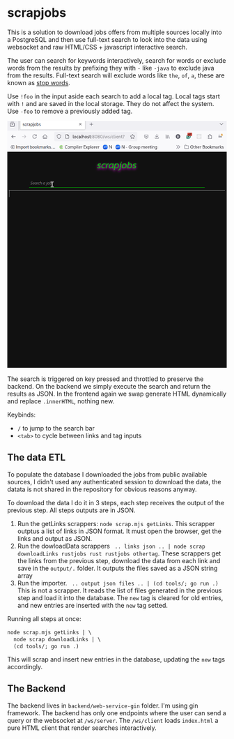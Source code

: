 # scrapjobs

This is a solution to download jobs offers from multiple sources locally into a
PostgreSQL and then use full-text search to look into the data using websocket
and raw HTML/CSS + javascript interactive search.

The user can search for keywords interactively, search for words or exclude
words from the results by prefixing they with `-` like `-java` to exclude
java from the results. Full-text search will exclude words like `the`, `of`, `a`,
these are known as [stop words](https://www.postgresql.org/docs/current/textsearch-dictionaries.html#TEXTSEARCH-STOPWORDS).

Use `!foo` in the input aside each search to add  a local tag. Local tags start
with `!` and are saved in the local storage. They do not affect the system. Use
`-foo` to remove a previously added tag.

![scrapjobs demo](images/scrapjobs.gif)

The search is triggered on key pressed and throttled to preserve the backend.
On the backend we simply execute the search and return the results as JSON. In
the frontend again we swap generate HTML dynamically and replace `.innerHTML`,
nothing new.

Keybinds:

* `/` to jump to the search bar
* `<tab>` to cycle between links and tag inputs

## The data ETL

To populate the database I downloaded the jobs from public available sources,
I didn't used any authenticated session to download the data, the datata is not
shared in the repository for obvious reasons anyway.

To download the data I do it in 3 steps, each step receives the output of
the previous step. All steps outputs are in JSON.

1. Run the getLinks scrappers: `node scrap.mjs getLinks`. This scrapper
   outptus a list of links in JSON format. It must open the browser, get the
   links and output as JSON.
2. Run the dowloadData scrappers ` .. links json .. | node scrap downloadLinks
 rustjobs rust rustjobs othertag`. These scrappers get the links from the
   previous step, download the data from each link and save in the `output/.`
   folder. It outputs the files saved as a JSON string array
3. Run the importer. ` .. output json files .. | (cd tools/; go run .)` This is
   not a scrapper. It reads the list of files generated in the previous step
and load it into the database. The `new` tag is cleared for old entries, and
new entries are inserted with the `new` tag setted.

Running all steps at once:

```
node scrap.mjs getLinks | \
  node scrap downloadLinks | \
  (cd tools/; go run .)
```

This will scrap and insert new entries in the database, updating the
`new` tags accordingly.

## The Backend

The backend lives in `backend/web-service-gin` folder. I'm using gin framework.
The backend has only one endpoints where the user can send a query or the websocket
at `/ws/server`. The `/ws/client` loads `index.html` a pure HTML client that
render searches interactively.
